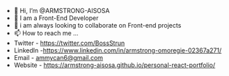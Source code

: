 - 👋 Hi, I’m @ARMSTRONG-AISOSA
- 👀 I am a Front-End Developer
- 🌱 i am always looking to collaborate on Front-end projects
- 📫 How to reach me ...
- Twitter - https://twitter.com/BossStrun
- LinkedIn -https://www.linkedin.com/in/armstrong-omoregie-02367a271/
- Email - ammycan6@gmail.com
- Website - https://armstrong-aisosa.github.io/personal-react-portfolio/

